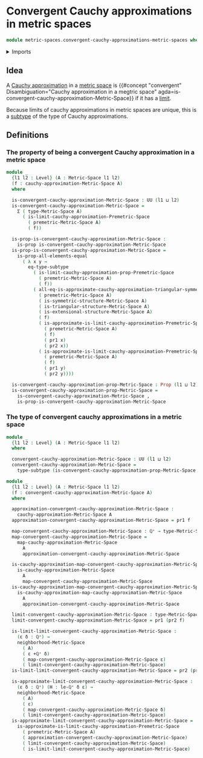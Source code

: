 # Convergent Cauchy approximations in metric spaces

```agda
module metric-spaces.convergent-cauchy-approximations-metric-spaces where
```

<details><summary>Imports</summary>

```agda
open import elementary-number-theory.positive-rational-numbers

open import foundation.binary-relations
open import foundation.dependent-pair-types
open import foundation.identity-types
open import foundation.propositions
open import foundation.subtypes
open import foundation.transport-along-identifications
open import foundation.universe-levels

open import metric-spaces.cauchy-approximations-metric-spaces
open import metric-spaces.limits-of-cauchy-approximations-in-premetric-spaces
open import metric-spaces.metric-spaces
```

</details>

## Idea

A [Cauchy approximation](metric-spaces.cauchy-approximations-metric-spaces.md)
in a [metric space](metric-spaces.metric-spaces.md) is
{{#concept "convergent" Disambiguation="Cauchy approximation in a megtric space" agda=is-convergent-cauchy-approximation-Metric-Space}}
if it has a
[limit](metric-spaces.limits-of-cauchy-approximations-in-premetric-spaces.md).

Because limits of cauchy approximations in metric spaces are unique, this is a
[subtype](foundation.subtypes.md) of the type of Cauchy approximations.

## Definitions

### The property of being a convergent Cauchy approximation in a metric space

```agda
module _
  {l1 l2 : Level} (A : Metric-Space l1 l2)
  (f : cauchy-approximation-Metric-Space A)
  where

  is-convergent-cauchy-approximation-Metric-Space : UU (l1 ⊔ l2)
  is-convergent-cauchy-approximation-Metric-Space =
    Σ ( type-Metric-Space A)
      ( is-limit-cauchy-approximation-Premetric-Space
        ( premetric-Metric-Space A)
        ( f))

  is-prop-is-convergent-cauchy-approximation-Metric-Space :
    is-prop is-convergent-cauchy-approximation-Metric-Space
  is-prop-is-convergent-cauchy-approximation-Metric-Space =
    is-prop-all-elements-equal
      ( λ x y →
        eq-type-subtype
          ( is-limit-cauchy-approximation-prop-Premetric-Space
            ( premetric-Metric-Space A)
            ( f))
          ( all-eq-is-approximate-cauchy-approximation-triangular-symmetric-extensional-Premertric-Space
            ( premetric-Metric-Space A)
            ( is-symmetric-structure-Metric-Space A)
            ( is-triangular-structure-Metric-Space A)
            ( is-extensional-structure-Metric-Space A)
            ( f)
            ( is-approximate-is-limit-cauchy-approximation-Premetric-Space
              ( premetric-Metric-Space A)
              ( f)
              ( pr1 x)
              ( pr2 x))
            ( is-approximate-is-limit-cauchy-approximation-Premetric-Space
              ( premetric-Metric-Space A)
              ( f)
              ( pr1 y)
              ( pr2 y))))

  is-convergent-cauchy-approximation-prop-Metric-Space : Prop (l1 ⊔ l2)
  is-convergent-cauchy-approximation-prop-Metric-Space =
    is-convergent-cauchy-approximation-Metric-Space ,
    is-prop-is-convergent-cauchy-approximation-Metric-Space
```

### The type of convergent cauchy approximations in a metric space

```agda
module _
  {l1 l2 : Level} (A : Metric-Space l1 l2)
  where

  convergent-cauchy-approximation-Metric-Space : UU (l1 ⊔ l2)
  convergent-cauchy-approximation-Metric-Space =
    type-subtype (is-convergent-cauchy-approximation-prop-Metric-Space A)
```

```agda
module _
  {l1 l2 : Level} (A : Metric-Space l1 l2)
  (f : convergent-cauchy-approximation-Metric-Space A)
  where

  approximation-convergent-cauchy-approximation-Metric-Space :
    cauchy-approximation-Metric-Space A
  approximation-convergent-cauchy-approximation-Metric-Space = pr1 f

  map-convergent-cauchy-approximation-Metric-Space : ℚ⁺ → type-Metric-Space A
  map-convergent-cauchy-approximation-Metric-Space =
    map-cauchy-approximation-Metric-Space
      A
      approximation-convergent-cauchy-approximation-Metric-Space

  is-cauchy-approximation-map-convergent-cauchy-approximation-Metric-Space :
    is-cauchy-approximation-Metric-Space
      A
      map-convergent-cauchy-approximation-Metric-Space
  is-cauchy-approximation-map-convergent-cauchy-approximation-Metric-Space =
    is-cauchy-approximation-map-cauchy-approximation-Metric-Space
      A
      approximation-convergent-cauchy-approximation-Metric-Space

  limit-convergent-cauchy-approximation-Metric-Space : type-Metric-Space A
  limit-convergent-cauchy-approximation-Metric-Space = pr1 (pr2 f)

  is-limit-limit-convergent-cauchy-approximation-Metric-Space :
    (ε δ : ℚ⁺) →
    neighborhood-Metric-Space
      ( A)
      ( ε +ℚ⁺ δ)
      ( map-convergent-cauchy-approximation-Metric-Space ε)
      ( limit-convergent-cauchy-approximation-Metric-Space)
  is-limit-limit-convergent-cauchy-approximation-Metric-Space = pr2 (pr2 f)

  is-approximate-limit-convergent-cauchy-approximation-Metric-Space :
    (ε δ : ℚ⁺) (H : le-ℚ⁺ δ ε) →
    neighborhood-Metric-Space
      ( A)
      ( ε)
      ( map-convergent-cauchy-approximation-Metric-Space δ)
      ( limit-convergent-cauchy-approximation-Metric-Space)
  is-approximate-limit-convergent-cauchy-approximation-Metric-Space =
    is-approximate-is-limit-cauchy-approximation-Premetric-Space
      ( premetric-Metric-Space A)
      ( approximation-convergent-cauchy-approximation-Metric-Space)
      ( limit-convergent-cauchy-approximation-Metric-Space)
      ( is-limit-limit-convergent-cauchy-approximation-Metric-Space)
```
